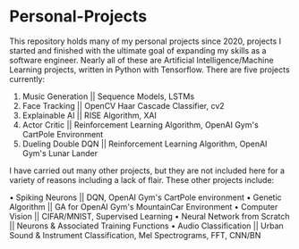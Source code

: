 # Personal-Projects
This repository holds many of my personal projects since 2020, projects I started and finished with the ultimate goal of expanding my skills as a software engineer. Nearly all of these are Artificial Intelligence/Machine Learning projects, written in Python with Tensorflow. There are five projects currently:

1. Music Generation || Sequence Models, LSTMs
2. Face Tracking || OpenCV Haar Cascade Classifier, cv2
3. Explainable AI || RISE Algorithm, XAI
4. Actor Critic || Reinforcement Learning Algorithm, OpenAI Gym's CartPole Environment
5. Dueling Double DQN || Reinforcement Learning Algorithm, OpenAI Gym's Lunar Lander

I have carried out many other projects, but they are not included here for a variety of reasons including a lack of flair. These other projects include:

•	Spiking Neurons || DQN, OpenAI Gym's CartPole environment
•	Genetic Algorithm || GA for OpenAI Gym's MountainCar Environment
•	Computer Vision || CIFAR/MNIST, Supervised Learning
•	Neural Network from Scratch || Neurons & Associated Training Functions
•	Audio Classification || Urban Sound & Instrument Classification, Mel Spectrograms, FFT, CNN/BN
